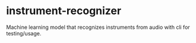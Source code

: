 # instrument-recognizer
Machine learning model that recognizes instruments from audio with cli for testing/usage.
